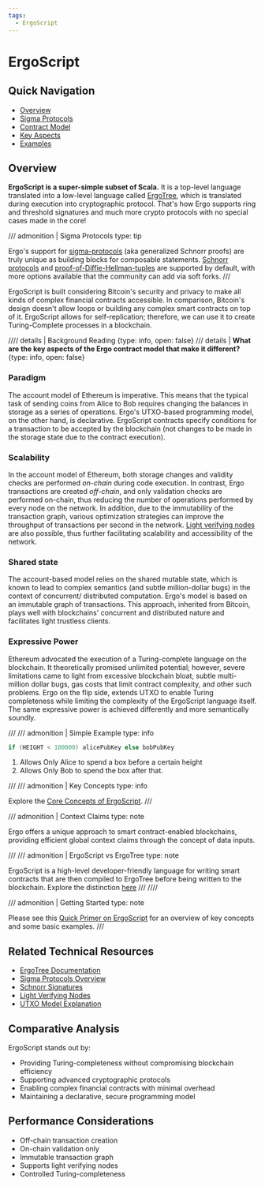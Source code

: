 ```yaml
---
tags:
  - ErgoScript
---
```


# ErgoScript

## Quick Navigation
- [Overview](#overview)
- [Sigma Protocols](#sigma-protocols)
- [Contract Model](#contract-model)
- [Key Aspects](#key-aspects)
- [Examples](#examples)

## Overview

**ErgoScript is a super-simple subset of Scala.** It is a top-level language translated into a low-level language called [ErgoTree](ergotree.md), which is translated during execution into cryptographic protocol. That's how Ergo supports ring and threshold signatures and much more crypto protocols with no special cases made in the core!

/// admonition | Sigma Protocols
    type: tip

Ergo's support for [sigma-protocols](sigma.md) (aka generalized Schnorr proofs) are truly unique as building blocks for composable statements. [Schnorr protocols](schnorr.md) and [proof-of-Diffie-Hellman-tuples](diffie.md) are supported by default, with more options available that the community can add via soft forks.
///

ErgoScript is built considering Bitcoin's security and privacy to make all kinds of complex financial contracts accessible. In comparison, Bitcoin's design doesn't allow loops or building any complex smart contracts on top of it. ErgoScript allows for self-replication; therefore, we can use it to create Turing-Complete processes in a blockchain.

//// details | Background Reading
    {type: info, open: false}
/// details | **What are the key aspects of the Ergo contract model that make it different?**
    {type: info, open: false}

### Paradigm

The account model of Ethereum is imperative. This means that the typical task of sending coins from Alice to Bob requires changing the balances in storage as a series of operations. Ergo's UTXO-based programming model, on the other hand, is declarative. ErgoScript contracts specify conditions for a transaction to be accepted by the blockchain (not changes to be made in the storage state due to the contract execution).

### Scalability

In the account model of Ethereum, both storage changes and validity checks are performed _on-chain_ during code execution. In contrast, Ergo transactions are created _off-chain_, and only validation checks are performed on-chain, thus reducing the number of operations performed by every node on the network. In addition, due to the immutability of the transaction graph, various optimization strategies can improve the throughput of transactions per second in the network. [Light verifying nodes](nipopow_nodes.md) are also possible, thus further facilitating scalability and accessibility of the network.

### Shared state

The account-based model relies on the shared mutable state, which is known to lead to complex semantics (and subtle million-dollar bugs) in the context of concurrent/ distributed computation. Ergo's model is based on an immutable graph of transactions. This approach, inherited from Bitcoin, plays well with blockchains' concurrent and distributed nature and facilitates light trustless clients.

### Expressive Power

Ethereum advocated the execution of a Turing-complete language on the blockchain. It theoretically promised unlimited potential; however, severe limitations came to light from excessive blockchain bloat, subtle multi-million dollar bugs, gas costs that limit contract complexity, and other such problems. Ergo on the flip side, extends UTXO to enable Turing completeness while limiting the complexity of the ErgoScript language itself. The same expressive power is achieved differently and more semantically soundly.

///
/// admonition | Simple Example
    type: info

```scala
if (HEIGHT < 100000) alicePubKey else bobPubKey
```

1. Allows Only Alice to spend a box before a certain height 
2. Allows Only Bob to spend the box after that.

///
/// admonition | Key Concepts
    type: info

Explore the [Core Concepts of ErgoScript](ergoscript-key-concepts.md).
///

/// admonition | Context Claims
    type: note

Ergo offers a unique approach to smart contract-enabled blockchains, providing efficient global context claims through the concept of data inputs.

///
/// admonition | ErgoScript vs ErgoTree
    type: note

ErgoScript is a high-level developer-friendly language for writing smart contracts that are then compiled to ErgoTree before being written to the blockchain. Explore the distinction [here](ergoscriptvergotree.md)
///
////

/// admonition | Getting Started
    type: note

Please see this [Quick Primer on ErgoScript](/dev/scs/ergoscript-primer) for an overview of key concepts and some basic examples.
///

## Related Technical Resources
- [ErgoTree Documentation](ergotree.md)
- [Sigma Protocols Overview](sigma.md)
- [Schnorr Signatures](schnorr.md)
- [Light Verifying Nodes](nipopow_nodes.md)
- [UTXO Model Explanation](/dev/protocol/eutxo)

## Comparative Analysis
ErgoScript stands out by:

- Providing Turing-completeness without compromising blockchain efficiency
- Supporting advanced cryptographic protocols
- Enabling complex financial contracts with minimal overhead
- Maintaining a declarative, secure programming model

## Performance Considerations
- Off-chain transaction creation
- On-chain validation only
- Immutable transaction graph
- Supports light verifying nodes
- Controlled Turing-completeness
